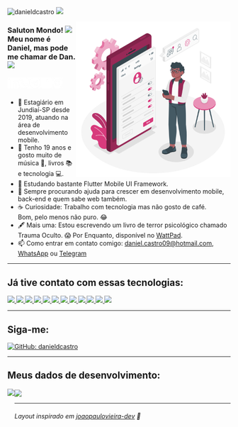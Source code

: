 <a align="left"><img src="https://komarev.com/ghpvc/?username=danieldcastro&color=d83a7c&label=Visualiza%C3%A7%C3%B5es+do+perfil&style=flat-square" alt="danieldcastro" /></a>
<a href="https://www.buymeacoffee.com/danieldcastro" target="_blank">
  <img width="135" src="https://img.shields.io/badge/Buy_Me_A_Toddynho-d83a7c?style=for-the-badge&logo=buy-me-a-coffee&logoColor=white">
</a>
  
<img src="https://github.com/danieldcastro/danieldcastro/raw/main/imagens/ilustracao.png" min-width="350px" max-width="350px" width="350px" align="right" alt="/">
  
### Saluton Mondo! <img src="https://github.com/TheDudeThatCode/TheDudeThatCode/blob/master/Assets/Earth.gif" width="24px"></br>Meu nome é Daniel, mas pode me chamar de Dan.  <img src="https://github.com/TheDudeThatCode/TheDudeThatCode/blob/master/Assets/Hi.gif" width="29px">

<a href="https://www.linkedin.com/in/danieldecastromarciano/" target="_blank">
  <img align="left" alt="Linkedin" src="https://github.com/danieldcastro/danieldcastro/raw/main/imagens/linkedin.png" width="25px" />
</a>

<a href="https://api.whatsapp.com/send?phone=5511994763908" target="_blank">
  <img align="left" alt="Whats" src="https://github.com/danieldcastro/danieldcastro/raw/main/imagens/whats.png" width="25px" />
</a>  

<a href="https://t.me/danieldcastro" target="_blank">
  <img align="left" alt="Telegram" src="https://github.com/danieldcastro/danieldcastro/raw/main/imagens/telegram.png" width="25px" />
</a>
                                                                                                                                                                                   <a href="https://www.facebook.com/danieldecastromarciano" target="_blank">
  <img align="left" alt="Facebook" src="https://github.com/danieldcastro/danieldcastro/raw/main/imagens/facebook.png" width="25px" />
</a>

<a href="https://www.instagram.com/d.cmarciano" target="_blank">
  <img align="left" alt="Instagram" src="https://github.com/danieldcastro/danieldcastro/raw/main/imagens/instagram.png" width="25px" />
</a>
                                                                                                                                       
<br><br/>

-  :iphone: Estagiário em Jundiaí-SP desde 2019, atuando na área de desenvolvimento mobile.
- :rainbow: Tenho 19 anos e gosto muito de música 🎹, livros 📚 e tecnologia 💻.
- 🌱 Estudando bastante Flutter Mobile UI Framework.
- 🤔 Sempre procurando ajuda para crescer em desenvolvimento mobile, back-end e quem sabe web também.
- ☕ Curiosidade: Trabalho com tecnologia mas não gosto de café.</br>Bom, pelo menos não puro. 😂
- 🖋 Mais uma: Estou escrevendo um livro de terror psicológico chamado Trauma Oculto. 😱 Por Enquanto, disponível no [WattPad](https://www.wattpad.com/story/254980603-trauma-oculto). 
- 📫 Como entrar em contato comigo: [daniel.castro09@hotmail.com](mailto:daniel.castro09@hotmail.com), [WhatsApp](https://api.whatsapp.com/send?phone=5511994763908&text=Tudo%20blz%2C%20Dan?%20Cheguei%20aqui%20pelo%20perfil%20do%20GitHub.) ou [Telegram](https://t.me/danieldcastro)

---

## Já tive contato com essas tecnologias:
<a href="https://flutter.dev/" target="_blank">
  <img height="26" src="https://img.shields.io/badge/Flutter-02569B?style=for-the-badge&logo=flutter&logoColor=white">
</a>
<a href="https://dart.dev/" target="_blank">
  <img height="26" src="https://img.shields.io/badge/Dart-0175C2?style=for-the-badge&logo=dart&logoColor=white">
</a>
<a href="https://pub.dev/packages/get" target="_blank">
  <img height="26" src="https://img.shields.io/badge/Getx-6d12b8?style=for-the-badge">
</a>
<a href="https://firebase.google.com/?hl=pt" target="_blank">
  <img height="26" src="https://img.shields.io/badge/firebase-f58410?style=for-the-badge&logo=firebase&logoColor=white">
</a>
<a href="https://www.android.com/intl/pt-BR_br/" target="_blank">
  <img height="26" src="https://img.shields.io/badge/Android-3DDC84?style=for-the-badge&logo=android&logoColor=white">
</a>
<a href="https://pt.wikipedia.org/wiki/HTML5" target="_blank">
  <img height="26" src="https://img.shields.io/badge/HTML5-E34F26?style=for-the-badge&logo=html5&logoColor=white">
</a>
<a href="https://pt.wikipedia.org/wiki/CSS3" target="_blank">
  <img height="26" src="https://img.shields.io/badge/CSS3-1572B6?style=for-the-badge&logo=css3&logoColor=white">
</a>
<a href="https://br.wordpress.org/" target="_blank">
  <img height="26" src="https://img.shields.io/badge/Wordpress-21759B?style=for-the-badge&logo=wordpress&logoColor=white">
</a>
<a href="https://git-scm.com/" target="_blank">
  <img height="26" src="https://img.shields.io/badge/Git-F05032?style=for-the-badge&logo=git&logoColor=white">
</a>
<a href="https://github.com/" target="_blank">
  <img height="26" src="https://img.shields.io/badge/GitHub-100000?style=for-the-badge&logo=github&logoColor=white">
</a>
<a href="https://canva.com/" target="_blank">
  <img height="26" src="https://img.shields.io/badge/Canva-%2300C4CC.svg?&style=for-the-badge&logo=Canva&logoColor=white">
</a>
<a href="https://code.visualstudio.com/" target="_blank">
  <img height="26" src="https://img.shields.io/badge/VS_Code-0078D4?style=for-the-badge&logo=visual%20studio%20code&logoColor=white">
</a>


	

----
## Siga-me:
[![GitHub: danieldcastro](https://img.shields.io/github/followers/danieldcastro?color=white&label=Seguidores&logo=GitHUb&style=for-the-badge)](https://github.com/danieldcastro)

----
## Meus dados de desenvolvimento:
<p align="left">
  <img   
      align="left"
      height="165" 
       src="https://github-readme-stats.vercel.app/api?username=danieldcastro&show_icons=true&theme=radical&locale=pt-br"
    />
       <img
      align="center"
      src="https://github-readme-stats.vercel.app/api/top-langs/?username=danieldcastro&layout=compact&theme=radical&locale=pt-br"
    />
</p>

----
###### Layout inspirado em [joaopaulovieira-dev](https://github.com/joaopaulovieira-dev) 💜

                                                                                                                                       
